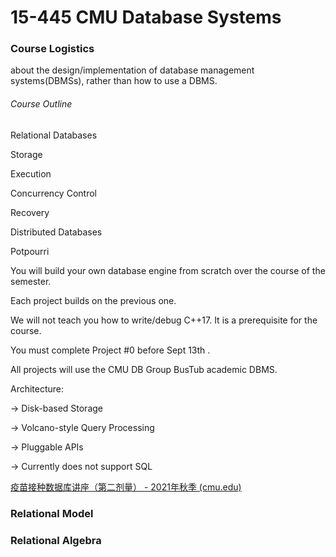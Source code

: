 # 15-445 CMU Database Systems

### Course Logistics

about the design/implementation of database management systems(DBMSs), rather than how to use a DBMS.

###### Course Outline

Relational Databases

Storage

Execution

Concurrency Control

Recovery

Distributed Databases

Potpourri

You will build your own database engine from  scratch over the course of the semester. 

Each project builds on the previous one. 

We will not teach you how to write/debug  C++17. It is a prerequisite for the course.

You must complete Project #0 before Sept 13th .



All projects will use the CMU DB  Group BusTub academic DBMS.

Architecture: 

→ Disk-based Storage

→ Volcano-style Query Processing

→ Pluggable APIs

→ Currently does not support SQL



[疫苗接种数据库讲座（第二剂量） - 2021年秋季 (cmu.edu)](https://db.cs.cmu.edu/seminar2021-dose2/)

### Relational Model

### Relational Algebra
